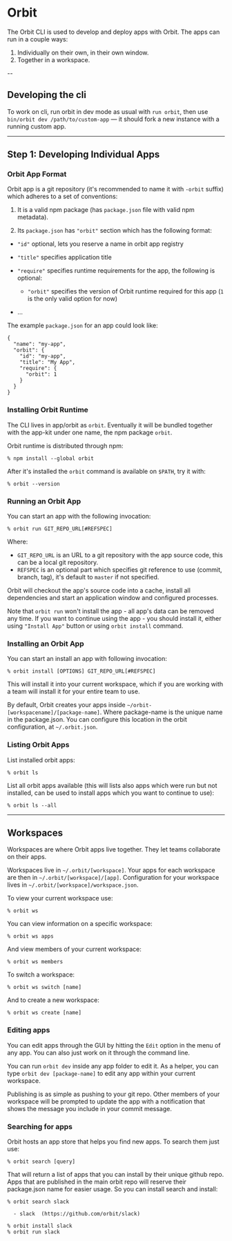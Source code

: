 # Orbit

The Orbit CLI is used to develop and deploy apps with Orbit. The apps can run in a couple ways:

1. Individually on their own, in their own window.
2. Together in a workspace.

--

## Developing the cli

To work on cli, run orbit in dev mode as usual with `run orbit`, then use `bin/orbit dev /path/to/custom-app` — it should fork a new instance with a running custom app.

---

## Step 1: Developing Individual Apps

### Orbit App Format

Orbit app is a git repository (it's recommended to name it with `-orbit` suffix)
which adheres to a set of conventions:

1. It is a valid npm package (has `package.json` file with valid npm metadata).

2. Its `package.json` has `"orbit"` section which has the following format:

- `"id"` optional, lets you reserve a name in orbit app registry

- `"title"` specifies application title

- `"require"` specifies runtime requirements for the app, the following is
  optional:

  - `"orbit"` specifies the version of Orbit runtime required for this app (`1`
    is the only valid option for now)

- …

The example `package.json` for an app could look like:

```
{
  "name": "my-app",
  "orbit": {
    "id": "my-app",
    "title": "My App",
    "require": {
      "orbit": 1
    }
  }
}
```

### Installing Orbit Runtime

The CLI lives in app/orbit as `orbit`. Eventually it will be bundled together with the app-kit under one name, the npm package `orbit`.

Orbit runtime is distributed through npm:

    % npm install --global orbit

After it's installed the `orbit` command is available on `$PATH`, try it with:

    % orbit --version

### Running an Orbit App

You can start an app with the following invocation:

    % orbit run GIT_REPO_URL[#REFSPEC]

Where:

- `GIT_REPO_URL` is an URL to a git repository with the app source code, this
  can be a local git repository.
- `REFSPEC` is an optional part which specifies git reference to use (commit,
  branch, tag), it's default to `master` if not specified.

Orbit will checkout the app's source code into a cache, install all dependencies
and start an application window and configured processes.

Note that `orbit run` won't install the app - all app's data can be removed any
time. If you want to continue using the app - you should install it, either
using `"Install App"` button or using `orbit install` command.

### Installing an Orbit App

You can start an install an app with following invocation:

    % orbit install [OPTIONS] GIT_REPO_URL[#REFSPEC]

This will install it into your current workspace, which if you are working with
a team will install it for your entire team to use.

By default, Orbit creates your apps inside
`~/orbit-[workspacename]/[package-name]`. Where package-name is the unique name
in the package.json. You can configure this location in the orbit configuration,
at `~/.orbit.json`.

### Listing Orbit Apps

List installed orbit apps:

    % orbit ls

List all orbit apps available (this will lists also apps which were run but not
installed, can be used to install apps which you want to continue to use):

    % orbit ls --all

---

## Workspaces

Workspaces are where Orbit apps live together. They let teams collaborate on
their apps.

Workspaces live in `~/.orbit/[workspace]`. Your apps for each workspace are then
in `~/.orbit/[workspace]/[app]`. Configuration for your workspace lives in `~/.orbit/[workspace]/workspace.json`.

To view your current workspace use:

    % orbit ws

You can view information on a specific workspace:

    % orbit ws apps

And view members of your current workspace:

    % orbit ws members

To switch a workspace:

    % orbit ws switch [name]

And to create a new workspace:

    % orbit ws create [name]

### Editing apps

You can edit apps through the GUI by hitting the `Edit` option in the menu of
any app. You can also just work on it through the command line.

You can run `orbit dev` inside any app folder to edit it. As a helper, you can
type `orbit dev [package-name]` to edit any app within your current workspace.

Publishing is as simple as pushing to your git repo. Other members of your
workspace will be prompted to update the app with a notification that shows the
message you include in your commit message.

### Searching for apps

Orbit hosts an app store that helps you find new apps. To search them just use:

    % orbit search [query]

That will return a list of apps that you can install by their unique github
repo. Apps that are published in the main orbit repo will reserve their
package.json name for easier usage. So you can install search and install:

```
% orbit search slack

  - slack  (https://github.com/orbit/slack)

% orbit install slack
% orbit run slack

```
